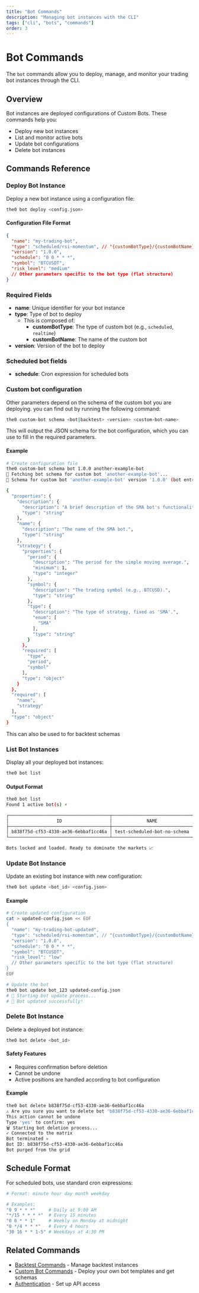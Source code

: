 ```yaml
---
title: "Bot Commands"
description: "Managing bot instances with the CLI"
tags: ["cli", "bots", "commands"]
order: 3
---
```


# Bot Commands

The `bot` commands allow you to deploy, manage, and monitor your trading bot instances through the CLI.

## Overview

Bot instances are deployed configurations of Custom Bots. These commands help you:

- Deploy new bot instances
- List and monitor active bots
- Update bot configurations
- Delete bot instances

## Commands Reference

### Deploy Bot Instance

Deploy a new bot instance using a configuration file:

```bash
the0 bot deploy <config.json>
```

#### Configuration File Format

```json
{
  "name": "my-trading-bot",
  "type": "scheduled/rsi-momentum", // "{customBotType}/{customBotName}" for custom bots
  "version": "1.0.0",
  "schedule": "0 0 * * *",
  "symbol": "BTCUSDT",
  "risk_level": "medium"
  // Other parameters specific to the bot type (flat structure)
}
```

### Required Fields

- **name**: Unique identifier for your bot instance
- **type**: Type of bot to deploy
  - This is composed of:
    - **customBotType**: The type of custom bot (e.g., `scheduled`, `realtime`)
    - **customBotName**: The name of the custom bot
- **version**: Version of the bot to deploy

### Scheduled bot fields

- **schedule**: Cron expression for scheduled bots

### Custom bot configuration

Other parameters depend on the schema of the custom bot you are deploying.
you can find out by running the following command:

```bash
the0 custom-bot schema <bot|backtest> <version> <custom-bot-name>
```

This will output the JSON schema for the bot configuration, which you can use to fill in the required parameters.

#### Example

```bash
# Create configuration file
the0 custom-bot schema bot 1.0.0 another-example-bot
📄 Fetching bot schema for custom bot 'another-example-bot'...
📄 Schema for custom bot 'another-example-bot' version '1.0.0' (bot entry point):

{
  "properties": {
    "description": {
      "description": "A brief description of the SMA bot's functionality.",
      "type": "string"
    },
    "name": {
      "description": "The name of the SMA bot.",
      "type": "string"
    },
    "strategy": {
      "properties": {
        "period": {
          "description": "The period for the simple moving average.",
          "minimum": 1,
          "type": "integer"
        },
        "symbol": {
          "description": "The trading symbol (e.g., BTCUSD).",
          "type": "string"
        },
        "type": {
          "description": "The type of strategy, fixed as 'SMA'.",
          "enum": [
            "SMA"
          ],
          "type": "string"
        }
      },
      "required": [
        "type",
        "period",
        "symbol"
      ],
      "type": "object"
    }
  },
  "required": [
    "name",
    "strategy"
  ],
  "type": "object"
}
```

This can also be used to for backtest schemas

### List Bot Instances

Display all your deployed bot instances:

```bash
the0 bot list
```

#### Output Format

```bash
the0 bot list
Found 1 active bot(s) ⚡

┌──────────────────────────────────────┬──────────────────────────────┬────────────────────────────────────────┬─────────┬───────────┬──────────────────┬──────────────────┐
│                  ID                  │             NAME             │                  TYPE                  │ VERSION │ SCHEDULE  │    CREATED AT    │    UPDATED AT    │
├──────────────────────────────────────┼──────────────────────────────┼────────────────────────────────────────┼─────────┼───────────┼──────────────────┼──────────────────┤
│ b838f75d-cf53-4330-ae36-6ebbaf1cc46a │ test-scheduled-bot-no-schema │ scheduled/test-scheduled-bot-no-schema │ 1.2.0   │ * * * * * │ 2025-07-07 23:42 │ 2025-07-07 23:42 │
└──────────────────────────────────────┴──────────────────────────────┴────────────────────────────────────────┴─────────┴───────────┴──────────────────┴──────────────────┘

Bots locked and loaded. Ready to dominate the markets 📈
```

### Update Bot Instance

Update an existing bot instance with new configuration:

```bash
the0 bot update <bot_id> <config.json>
```

#### Example

```bash
# Create updated configuration
cat > updated-config.json << EOF
{
  "name": "my-trading-bot-updated",
  "type": "scheduled/rsi-momentum", // "{customBotType}/{customBotName}" for custom bots
  "version": "1.0.0",
  "schedule": "0 0 * * *",
  "symbol": "BTCUSDT",
  "risk_level": "low"
  // Other parameters specific to the bot type (flat structure)
}
EOF

# Update the bot
the0 bot update bot_123 updated-config.json
# 🔄 Starting bot update process...
# 🎉 Bot updated successfully!
```

### Delete Bot Instance

Delete a deployed bot instance:

```bash
the0 bot delete <bot_id>
```

#### Safety Features

- Requires confirmation before deletion
- Cannot be undone
- Active positions are handled according to bot configuration

#### Example

```bash
the0 bot delete b838f75d-cf53-4330-ae36-6ebbaf1cc46a
⚠️ Are you sure you want to delete bot 'b838f75d-cf53-4330-ae36-6ebbaf1cc46a'?
This action cannot be undone
Type 'yes' to confirm: yes
🗑️ Starting bot deletion process...
✓ Connected to the matrix
Bot terminated 💀
Bot ID: b838f75d-cf53-4330-ae36-6ebbaf1cc46a
Bot purged from the grid
```

## Schedule Format

For scheduled bots, use standard cron expressions:

```bash
# Format: minute hour day month weekday

# Examples:
"0 9 * * *"     # Daily at 9:00 AM
"*/15 * * * *"  # Every 15 minutes
"0 0 * * 1"     # Weekly on Monday at midnight
"0 */4 * * *"   # Every 4 hours
"30 16 * * 1-5" # Weekdays at 4:30 PM
```

## Related Commands

- [Backtest Commands](/docs/the0-cli/backtest-commands) - Manage backtest instances
- [Custom Bot Commands](/docs/the0-cli/custom-bot-commands) - Deploy your own bot templates and get schemas
- [Authentication](/docs/the0-cli/authentication) - Set up API access
